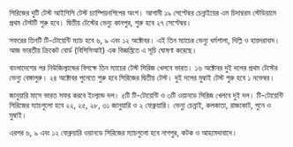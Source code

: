 সিরিজের দুটি টেস্ট আইসিসি টেস্ট চ্যাম্পিয়নশিপের অংশ। আগামী ১৯ সেপ্টেম্বর চেন্নাইয়ের এম চিদাম্বরম স্টেডিয়ামে প্রথম টেস্টটি শুরু হবে। দ্বিতীয় টেস্টের ভেন্যু কানপুর, শুরু হবে ২৭ সেপ্টেম্বর।

সফরের তিনটি টি-টোয়েন্টি ম্যাচ হবে ৬, ৯ এবং ১২ অক্টোবর। এই তিন ম্যাচের ভেন্যু ধর্মশালা, দিল্লি ও হায়দরাবাদ। আজ ভারতীয় ক্রিকেট বোর্ড (বিসিসিআই) এক বিজ্ঞপ্তিতে এ সূচি ঘোষণা করেছে।

বাংলাদেশের পর নিউজিল্যান্ডের বিপক্ষে তিন ম্যাচের টেস্ট সিরিজ খেলবে ভারত। ১৬ অক্টোবর দুই দলের প্রথম টেস্টের ভেন্যু বেঙ্গালুরু। ২৪ অক্টোবর পুনেতে শুরু হবে সিরিজের দ্বিতীয় টেস্ট। দুই দলের মুম্বাই টেস্ট শুরু হবে ১ নভেম্বর।

জানুয়ারি মাসে ভারত সফর করবে ইংল্যান্ড দল। ৫টি টি-টোয়েন্টি ও ৩টি ওয়ানডে সিরিজ খেলবে দুই দল। টি-টোয়েন্টি সিরিজের ম্যাচগুলো হবে ২২, ২৫, ২৮, ৩১ জানুয়ারি ও ২ ফেব্রুয়ারি। ভেন্যু চেন্নাই, কলকাতা, রাজকোট, পুনে ও মুম্বাই।

এরপর ৬, ৯ এবং ১২ ফেব্রুয়ারি ওয়ানডে সিরিজের ম্যাচগুলো হবে নাগপুর, কটক ও আহমেদাবাদে।

